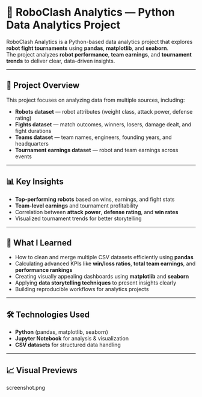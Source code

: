 # 🤖 RoboClash Analytics — Python Data Analytics Project

RoboClash Analytics is a Python-based data analytics project that explores **robot fight tournaments** using **pandas**, **matplotlib**, and **seaborn**.  
The project analyzes **robot performance**, **team earnings**, and **tournament trends** to deliver clear, data-driven insights.

---

## 📌 Project Overview
This project focuses on analyzing data from multiple sources, including:
- **Robots dataset** — robot attributes (weight class, attack power, defense rating)
- **Fights dataset** — match outcomes, winners, losers, damage dealt, and fight durations
- **Teams dataset** — team names, engineers, founding years, and headquarters
- **Tournament earnings dataset** — robot and team earnings across events

---

## 📊 Key Insights
- **Top-performing robots** based on wins, earnings, and fight stats  
- **Team-level earnings** and tournament profitability  
- Correlation between **attack power**, **defense rating**, and **win rates**  
- Visualized tournament trends for better storytelling

---

## 🧠 What I Learned
- How to clean and merge multiple CSV datasets efficiently using **pandas**
- Calculating advanced KPIs like **win/loss ratios**, **total team earnings**, and **performance rankings**
- Creating visually appealing dashboards using **matplotlib** and **seaborn**
- Applying **data storytelling techniques** to present insights clearly
- Building reproducible workflows for analytics projects

---

## 🛠️ Technologies Used
- **Python** (pandas, matplotlib, seaborn)
- **Jupyter Notebook** for analysis & visualization
- **CSV datasets** for structured data handling

---

## 📈 Visual Previews  
screenshot.png

